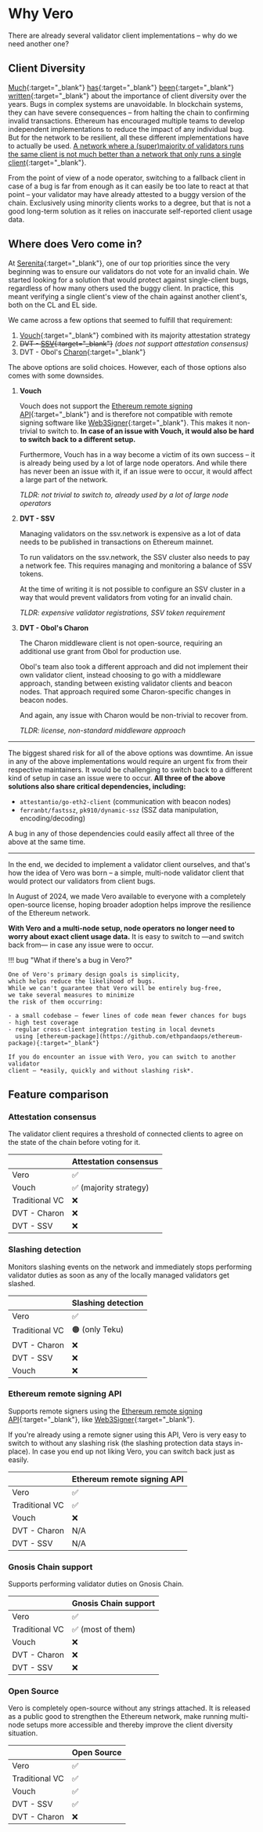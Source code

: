 # Why Vero

There are already several validator client implementations
– why do we need another one?

## Client Diversity

[Much](https://ethereum.org/en/developers/docs/nodes-and-clients/client-diversity/){:target="_blank"}
[has](https://clientdiversity.org/){:target="_blank"}
[been](https://www.reddit.com/r/ethstaker/comments/18xv282/quantifying_the_damage_a_supermajority_client_can/){:target="_blank"}
[written](https://research.lido.fi/t/ethereum-node-operator-el-diversity-improvement-commitments/6459){:target="_blank"}
about the importance of client diversity over the years. Bugs
in complex systems are unavoidable. In blockchain systems, they
can have severe consequences – from halting the chain to confirming
invalid transactions.
Ethereum has encouraged multiple teams to develop
independent implementations to reduce the impact of any
individual bug. But for the network to be resilient, all these
different implementations have to actually be used.
[A network where a (super)majority of validators runs the same client is not much better than a network that only runs a single client](https://dankradfeist.de/ethereum/2022/03/24/run-the-majority-client-at-your-own-peril.html){:target="_blank"}.

From the point of view of a node operator, switching to a fallback
client in case of a bug is far from enough as it can easily be too
late to react at that point – your validator may have already
attested to a buggy version of the chain. Exclusively using minority
clients works to a degree, but that is not a good long-term solution
as it relies on inaccurate self-reported client usage data.

## Where does Vero come in?

At [Serenita](https://serenita.io){:target="_blank"}, one of our
top priorities since the very beginning was to
ensure our validators do not vote for an invalid chain.
We started looking for a solution that would protect
against single-client bugs, regardless of how many others
used the buggy client. In practice, this meant verifying a single
client's view of the chain against another client's, both on the CL
and EL side.

We came across a few options that seemed to fulfill that requirement:

1. [Vouch](https://github.com/attestantio/vouch){:target="_blank"} combined with its majority attestation strategy
2. ~~DVT - [SSV](https://github.com/ssvlabs/ssv){:target="_blank"}~~ _(does not support attestation consensus)_
3. DVT - Obol's [Charon](https://github.com/ObolNetwork/charon){:target="_blank"}

The above options are solid choices. However, each of those
options also comes with some downsides.

1. **Vouch**

    Vouch does not support the
    [Ethereum remote signing API](https://github.com/ethereum/remote-signing-api){:target="_blank"}
    and is therefore not compatible with remote signing software like
    [Web3Signer](https://github.com/Consensys/web3signer){:target="_blank"}.
    This makes it non-trivial to switch to. **In case of an issue with Vouch,
    it would also be hard to switch back to a different setup.**

    Furthermore, Vouch has in a way become a victim of its own success – it
    is already being used by a lot of large node operators. And while there
    has never been an issue with it, if an issue were to occur, it would
    affect a large part of the network.

    *TLDR: not trivial to switch to, already used by a lot of large node operators*

2. **DVT - SSV**

    Managing validators on the ssv.network is expensive as a lot of data
    needs to be published in transactions on Ethereum mainnet.

    To run validators on the ssv.network, the SSV cluster also needs
    to pay a network fee. This requires managing and monitoring a balance
    of SSV tokens.

    At the time of writing it is not possible to
    configure an SSV cluster in a way that would prevent validators
    from voting for an invalid chain.

    *TLDR: expensive validator registrations, SSV token requirement*

3. **DVT - Obol's Charon**

    The Charon middleware client is not open-source, requiring an additional
    use grant from Obol for production use.

    Obol's team also took a different approach and did not implement their
    own validator client, instead choosing to go with a middleware approach,
    standing between existing validator clients and beacon nodes. That
    approach required some Charon-specific changes in beacon nodes.

    And again, any issue with Charon would be non-trivial to recover from.

    *TLDR: license, non-standard middleware approach*

___
The biggest shared risk for all of the above options was downtime.
An issue in any of the above implementations would require
an urgent fix from their respective maintainers. It would be
challenging to switch back to a different kind of setup in case
an issue were to occur.
**All three of the above solutions also share critical
dependencies, including:**

- `attestantio/go-eth2-client` (communication with beacon nodes)
- `ferranbt/fastssz`, `pk910/dynamic-ssz` (SSZ data manipulation, encoding/decoding)

A bug in any of those dependencies could easily affect all three
of the above at the same time.

___

In the end, we decided to implement a validator
client ourselves, and that's how the idea of Vero was born –
a simple, multi-node validator client that would protect our
validators from client bugs.

In August of 2024, we made Vero available to everyone
with a completely open-source license, hoping broader adoption
helps improve the resilience of the Ethereum network.

**With Vero and a multi-node setup, node operators no longer need to
worry about exact client usage data.** It is easy to switch to —and
switch back from— in case any issue were to occur.

!!! bug "What if there's a bug in Vero?"

    One of Vero's primary design goals is simplicity,
    which helps reduce the likelihood of bugs.
    While we can't guarantee that Vero will be entirely bug-free,
    we take several measures to minimize
    the risk of them occurring:

    - a small codebase – fewer lines of code mean fewer chances for bugs
    - high test coverage
    - regular cross-client integration testing in local devnets
      using [ethereum-package](https://github.com/ethpandaops/ethereum-package){:target="_blank"}

    If you do encounter an issue with Vero, you can switch to another validator
    client – *easily, quickly and without slashing risk*.

## Feature comparison

### Attestation consensus

The validator client requires a threshold of connected clients
to agree on the state of the chain before voting for it.

|                | Attestation consensus |
|----------------|-----------------------|
| Vero           | ✅                     |
| Vouch          | ✅ (majority strategy) |
| Traditional VC | ❌                     |
| DVT - Charon   | ❌                     |
| DVT - SSV      | ❌                     |

### Slashing detection

Monitors slashing events on the network and immediately stops
performing validator duties as soon as any of the locally managed
validators get slashed.

|                | Slashing detection |
|----------------|--------------------|
| Vero           | ✅                  |
| Traditional VC | 🟠 (only Teku)     |
| DVT - Charon   | ❌                  |
| DVT - SSV      | ❌                  |
| Vouch          | ❌                  |

### Ethereum remote signing API

Supports remote signers using the
[Ethereum remote signing API](https://github.com/ethereum/remote-signing-api){:target="_blank"},
like [Web3Signer](https://docs.web3signer.consensys.io/){:target="_blank"}.

If you're already using a remote signer using this API, Vero is very easy
to switch to without any slashing risk (the slashing protection data
stays in-place). In case you end up not liking Vero, you can switch
back just as easily.

|                | Ethereum remote signing API |
|----------------|-----------------------------|
| Vero           | ✅                           |
| Traditional VC | ✅                           |
| Vouch          | ❌                           |
| DVT - Charon   | N/A                         |
| DVT - SSV      | N/A                         |

### Gnosis Chain support

Supports performing validator duties on Gnosis Chain.

|                | Gnosis Chain support |
|----------------|----------------------|
| Vero           | ✅                    |
| Traditional VC | ✅ (most of them)     |
| Vouch          | ❌                    |
| DVT - Charon   | ❌                    |
| DVT - SSV      | ❌                    |

### Open Source

Vero is completely open-source without any strings attached. It is released
as a public good to strengthen the Ethereum network, make running multi-node
setups more accessible and thereby improve the client diversity situation.

|                | Open Source |
|----------------|-------------|
| Vero           | ✅           |
| Traditional VC | ✅           |
| Vouch          | ✅           |
| DVT - SSV      | ✅           |
| DVT - Charon   | ❌           |

